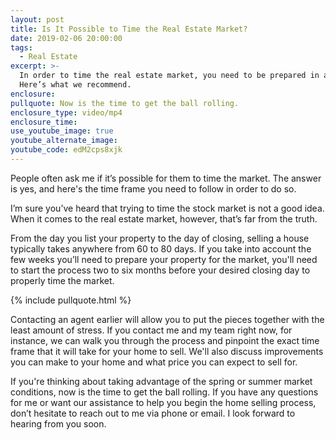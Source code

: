 ```yaml
---
layout: post
title: Is It Possible to Time the Real Estate Market?
date: 2019-02-06 20:00:00
tags:
  - Real Estate
excerpt: >-
  In order to time the real estate market, you need to be prepared in advance.
  Here’s what we recommend.
enclosure:
pullquote: Now is the time to get the ball rolling.
enclosure_type: video/mp4
enclosure_time:
use_youtube_image: true
youtube_alternate_image:
youtube_code: edM2cps8xjk
---
```


People often ask me if it’s possible for them to time the market. The answer is yes, and here's the time frame you need to follow in order to do so.

I’m sure you’ve heard that trying to time the stock market is not a good idea. When it comes to the real estate market, however, that’s far from the truth.

From the day you list your property to the day of closing, selling a house typically takes anywhere from 60 to 80 days. If you take into account the few weeks you’ll need to prepare your property for the market, you'll need to start the process two to six months before your desired closing day to properly time the market.

{% include pullquote.html %}

Contacting an agent earlier will allow you to put the pieces together with the least amount of stress. If you contact me and my team right now, for instance, we can walk you through the process and pinpoint the exact time frame that it will take for your home to sell. We'll also discuss improvements you can make to your home and what price you can expect to sell for.

If you're thinking about taking advantage of the spring or summer market conditions, now is the time to get the ball rolling. If you have any questions for me or want our assistance to help you begin the home selling process, don’t hesitate to reach out to me via phone or email. I look forward to hearing from you soon.